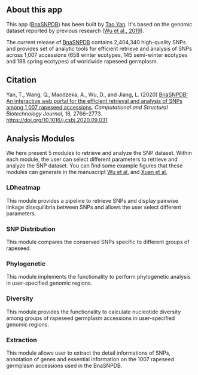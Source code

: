 ## About this app

This app ([BnaSNPDB](https://bnapus-zju.com/bnasnpdb)) has been built by [Tao Yan](https://taoyan.netlify.app/). It's based on the genomic dataset reported by previous research ([Wu et al., 2019](https://jianglab.netlify.app/pdf/mp.pdf)).

The current release of [BnaSNPDB](https://bnapus-zju.com/bnasnpdb) contains 2,404,340 high-quality SNPs and provides set of analytic tools for efficient retrieve and analysis of SNPs across 1,007 accessions (658 winter ecotypes, 145 semi-winter ecotypes and 188 spring ecotypes) of worldwide rapeseed germplasm.

## Citation

Yan, T., Wang, Q., Maodzeka, A., Wu, D., and Jiang, L. (2020) [BnaSNPDB: An interactive web portal for the efficient retrieval and analysis of SNPs among 1,007 rapeseed accessions](https://www.sciencedirect.com/science/article/pii/S2001037020304153). *Computational and Structural Biotechnology Journal*, 18, 2766–2773. https://doi.org/10.1016/j.csbj.2020.09.031


## Analysis Modules
We here present 5 modules to retrieve and analyze the SNP dataset. Within each module, the user can select different parameters to retrieve and analyze the SNP dataset. You can find some example figures that these modules can generate in the manuscript [Wu et al.](https://jianglab.netlify.app/pdf/mp.pdf) and [Xuan et al.](https://jianglab.netlify.app/pdf/pce.13694.pdf)

### LDheatmap

This module provides a pipeline to retrieve SNPs and display pairwise linkage disequilibria between SNPs and allows the user select different parameters.

### SNP Distribution

This module compares the conserved SNPs specific to different groups of rapeseed.

### Phylogenetic

This module implements the functionality to perform phylogenetic analysis in user-specified genomic regions.

### Diversity

This module provides the functionality to calculate nucleotide diversity among groups of rapeseed germplasm accessions in user-specified genomic regions.

### Extraction

This module allows user to extract the detail informations of SNPs, annotation of genes and essential information on the 1007 rapeseed germplasm accessions used in the BnaSNPDB.

&nbsp;
&nbsp;
&nbsp;

